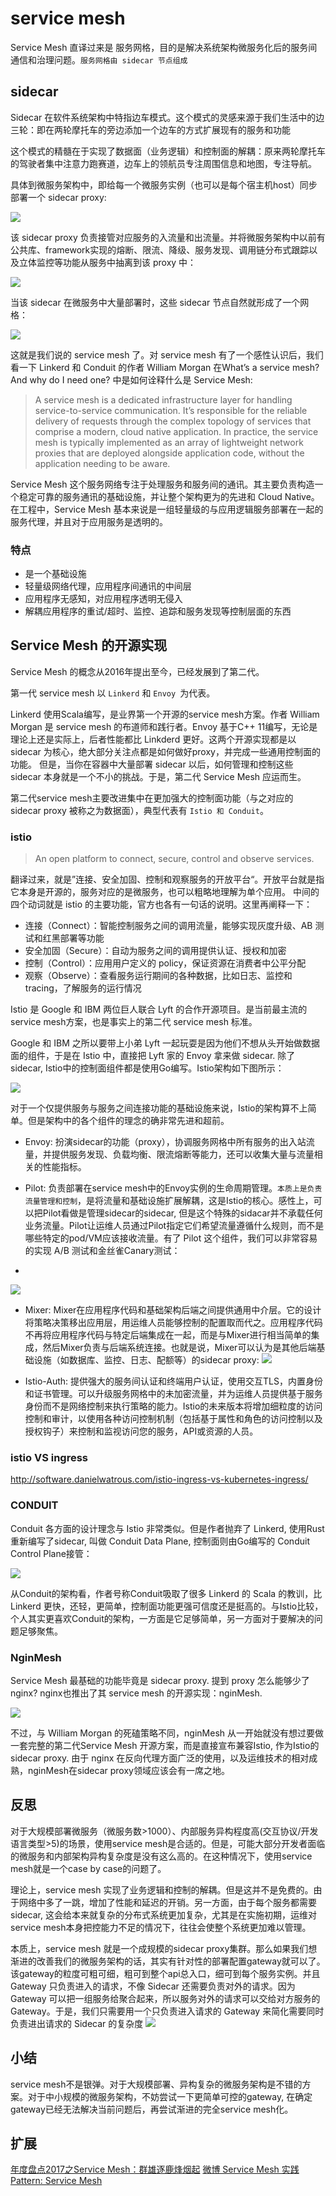 # service mesh

Service Mesh 直译过来是 服务网格，目的是解决系统架构微服务化后的服务间通信和治理问题。`服务网格由 sidecar 节点组成`

## sidecar

Sidecar 在软件系统架构中特指边车模式。这个模式的灵感来源于我们生活中的边三轮：即在两轮摩托车的旁边添加一个边车的方式扩展现有的服务和功能

这个模式的精髓在于实现了数据面（业务逻辑）和控制面的解耦：原来两轮摩托车的驾驶者集中注意力跑赛道，边车上的领航员专注周围信息和地图，专注导航。

具体到微服务架构中，即给每一个微服务实例（也可以是每个宿主机host）同步部署一个 sidecar proxy:

![](https://gitee.com/owen2016/pic-hub/raw/master/1606058451_20201019111010313_2135460460.png)


该 sidecar proxy 负责接管对应服务的入流量和出流量。并将微服务架构中以前有公共库、framework实现的熔断、限流、降级、服务发现、调用链分布式跟踪以及立体监控等功能从服务中抽离到该 proxy 中：

![](https://gitee.com/owen2016/pic-hub/raw/master/1606058452_20201019111035310_128802260.png)

当该 sidecar 在微服务中大量部署时，这些 sidecar 节点自然就形成了一个网格：

![](https://gitee.com/owen2016/pic-hub/raw/master/1606058452_20201019111156820_1183192237.png)

这就是我们说的 service mesh 了。对 service mesh 有了一个感性认识后，我们看一下 Linkerd 和 Conduit 的作者 William Morgan 在What’s a service mesh? And why do I need one? 中是如何诠释什么是 Service Mesh:

> A service mesh is a dedicated infrastructure layer for handling service-to-service communication. It’s responsible for the reliable delivery of requests through the complex topology of services that comprise a modern, cloud native application. In practice, the service mesh is typically implemented as an array of lightweight network proxies that are deployed alongside application code, without the application needing to be aware.

Service Mesh 这个服务网络专注于处理服务和服务间的通讯。其主要负责构造一个稳定可靠的服务通讯的基础设施，并让整个架构更为的先进和 Cloud Native。在工程中，Service Mesh 基本来说是一组轻量级的与应用逻辑服务部署在一起的服务代理，并且对于应用服务是透明的。


### 特点

- 是一个基础设施
- 轻量级网络代理，应用程序间通讯的中间层
- 应用程序无感知，对应用程序透明无侵入
- 解耦应用程序的重试/超时、监控、追踪和服务发现等控制层面的东西

## Service Mesh 的开源实现

Service Mesh 的概念从2016年提出至今，已经发展到了第二代。

第一代 service mesh 以 `Linkerd` 和 `Envoy `为代表。

Linkerd 使用Scala编写，是业界第一个开源的service mesh方案。作者 William Morgan 是 service mesh 的布道师和践行者。Envoy 基于C++ 11编写，无论是理论上还是实际上，后者性能都比 Linkderd 更好。这两个开源实现都是以 sidecar 为核心，绝大部分关注点都是如何做好proxy，并完成一些通用控制面的功能。 但是，当你在容器中大量部署 sidecar 以后，如何管理和控制这些 sidecar 本身就是一个不小的挑战。于是，第二代 Service Mesh 应运而生。

第二代service mesh主要改进集中在更加强大的控制面功能（与之对应的 sidecar proxy 被称之为数据面），典型代表有 `Istio 和 Conduit`。

### istio

> An open platform to connect, secure, control and observe services.

翻译过来，就是”连接、安全加固、控制和观察服务的开放平台“。开放平台就是指它本身是开源的，服务对应的是微服务，也可以粗略地理解为单个应用。 中间的四个动词就是 istio 的主要功能，官方也各有一句话的说明。这里再阐释一下：

- 连接（Connect）：智能控制服务之间的调用流量，能够实现灰度升级、AB 测试和红黑部署等功能
- 安全加固（Secure）：自动为服务之间的调用提供认证、授权和加密
- 控制（Control）：应用用户定义的 policy，保证资源在消费者中公平分配
- 观察（Observe）：查看服务运行期间的各种数据，比如日志、监控和 tracing，了解服务的运行情况

Istio 是 Google 和 IBM 两位巨人联合 Lyft 的合作开源项目。是当前最主流的service mesh方案，也是事实上的第二代 service mesh 标准。

Google 和 IBM 之所以要带上小弟 Lyft 一起玩耍是因为他们不想从头开始做数据面的组件，于是在 Istio 中，直接把 Lyft 家的 Envoy 拿来做 sidecar. 除了sidecar, Istio中的控制面组件都是使用Go编写。Istio架构如下图所示：

![](https://gitee.com/owen2016/pic-hub/raw/master/1606058452_20201019111624365_1777943793.png)

对于一个仅提供服务与服务之间连接功能的基础设施来说，Istio的架构算不上简单。但是架构中的各个组件的理念的确非常先进和超前。


- Envoy: 扮演sidecar的功能（proxy），协调服务网格中所有服务的出入站流量，并提供服务发现、负载均衡、限流熔断等能力，还可以收集大量与流量相关的性能指标。

- Pilot: 负责部署在service mesh中的Envoy实例的生命周期管理。`本质上是负责流量管理和控制`，是将流量和基础设施扩展解耦，这是Istio的核心。感性上，可以把Pilot看做是管理sidecar的sidecar, 但是这个特殊的sidacar并不承载任何业务流量。Pilot让运维人员通过Pilot指定它们希望流量遵循什么规则，而不是哪些特定的pod/VM应该接收流量。有了 Pilot 这个组件，我们可以非常容易的实现 A/B 测试和金丝雀Canary测试：
- 
![](https://gitee.com/owen2016/pic-hub/raw/master/1606058453_20201019112434414_1366813155.png)


- Mixer: Mixer在应用程序代码和基础架构后端之间提供通用中介层。它的设计将策略决策移出应用层，用运维人员能够控制的配置取而代之。应用程序代码不再将应用程序代码与特定后端集成在一起，而是与Mixer进行相当简单的集成，然后Mixer负责与后端系统连接。也就是说，Mixer可以认为是其他后端基础设施（如数据库、监控、日志、配额等）的sidecar proxy:
![](https://gitee.com/owen2016/pic-hub/raw/master/1606058453_20201019112523530_1931319292.png)

- Istio-Auth: 提供强大的服务间认证和终端用户认证，使用交互TLS，内置身份和证书管理。可以升级服务网格中的未加密流量，并为运维人员提供基于服务身份而不是网络控制来执行策略的能力。Istio的未来版本将增加细粒度的访问控制和审计，以使用各种访问控制机制（包括基于属性和角色的访问控制以及授权钩子）来控制和监视访问您的服务，API或资源的人员。


### istio VS ingress

http://software.danielwatrous.com/istio-ingress-vs-kubernetes-ingress/

###  CONDUIT

Conduit 各方面的设计理念与 Istio 非常类似。但是作者抛弃了 Linkerd, 使用Rust重新编写了sidecar, 叫做 Conduit Data Plane, 控制面则由Go编写的 Conduit Control Plane接管：

![](https://gitee.com/owen2016/pic-hub/raw/master/1606058453_20201020090616263_796201500.png)

从Conduit的架构看，作者号称Conduit吸取了很多 Linkerd 的 Scala 的教训，比 Linkerd 更快，还轻，更简单，控制面功能更强可信度还是挺高的。与Istio比较，个人其实更喜欢Conduit的架构，一方面是它足够简单，另一方面对于要解决的问题足够聚焦。

### NginMesh

Service Mesh 最基础的功能毕竟是 sidecar proxy. 提到 proxy 怎么能够少了 nginx? nginx也推出了其 service mesh 的开源实现：nginMesh.

![](https://gitee.com/owen2016/pic-hub/raw/master/1606058453_20201020090724720_1559701443.png)

不过，与 William Morgan 的死磕策略不同，nginMesh 从一开始就没有想过要做一套完整的第二代Service Mesh 开源方案，而是直接宣布兼容Istio, 作为Istio的 sidecar proxy. 由于 nginx 在反向代理方面广泛的使用，以及运维技术的相对成熟，nginMesh在sidecar proxy领域应该会有一席之地。

## 反思

对于大规模部署微服务（微服务数>1000）、内部服务异构程度高(交互协议/开发语言类型>5)的场景，使用service mesh是合适的。但是，可能大部分开发者面临的微服务和内部架构异构复杂度是没有这么高的。在这种情况下，使用service mesh就是一个case by case的问题了。

理论上，service mesh 实现了业务逻辑和控制的解耦。但是这并不是免费的。由于网络中多了一跳，增加了性能和延迟的开销。另一方面，由于每个服务都需要sidecar, 这会给本来就复杂的分布式系统更加复杂，尤其是在实施初期，运维对service mesh本身把控能力不足的情况下，往往会使整个系统更加难以管理。

本质上，service mesh 就是一个成规模的sidecar proxy集群。那么如果我们想渐进的改善我们的微服务架构的话，其实有针对性的部署配置gateway就可以了。该gateway的粒度可粗可细，粗可到整个api总入口，细可到每个服务实例。并且 Gateway 只负责进入的请求，不像 Sidecar 还需要负责对外的请求。因为 Gateway 可以把一组服务给聚合起来，所以服务对外的请求可以交给对方服务的 Gateway。于是，我们只需要用一个只负责进入请求的 Gateway 来简化需要同时负责进出请求的 Sidecar 的复杂度
![](https://gitee.com/owen2016/pic-hub/raw/master/1606058454_20201020090958335_1899583694.png)

## 小结
service mesh不是银弹。对于大规模部署、异构复杂的微服务架构是不错的方案。对于中小规模的微服务架构，不妨尝试一下更简单可控的gateway, 在确定gateway已经无法解决当前问题后，再尝试渐进的完全service mesh化。

## 扩展

[年度盘点2017之Service Mesh：群雄逐鹿烽烟起](http://www.servicemesh.cn/?/article/27)
[微博 Service Mesh 实践](https://zhuanlan.zhihu.com/p/32430051)
[Pattern: Service Mesh](http://philcalcado.com/2017/08/03/pattern_service_mesh.html)






